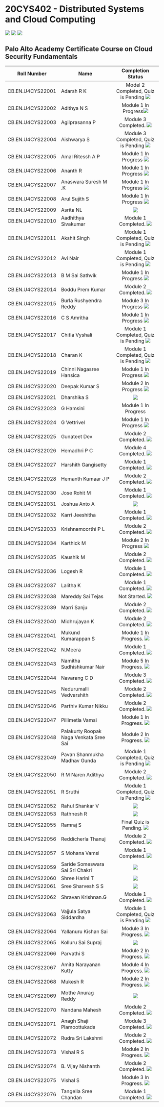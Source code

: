 # 20CYS402 - Distributed Systems and Cloud Computing
![](https://img.shields.io/badge/Batch-22CYS-lightgreen) ![](https://img.shields.io/badge/UG-blue) ![](https://img.shields.io/badge/Subject-DSCC-blue) <br/>

## Palo Alto Academy Certificate Course on Cloud Security Fundamentals

| Roll Number         | Name                                      | 			Completion Status		    |
|:-------------------:|-------------------------------------------|:-----------------------------:|
| CB.EN.U4CYS22001    | Adarsh R K                                | Model  2 Completed, Quiz is Pending [![](https://img.shields.io/badge/-Date-)]() |
| CB.EN.U4CYS22002    | Adithya N S                               | Module 1 In Progress[![](https://img.shields.io/badge/-Date-)]() |
| CB.EN.U4CYS22003    | Agilprasanna P                            | Module 3 Completed. [![](https://img.shields.io/badge/-Date-)]() |
| CB.EN.U4CYS22004    | Aishwarya S                               | Module 3 Completed, Quiz is Pending [![](https://img.shields.io/badge/-Date-)]() |
| CB.EN.U4CYS22005    | Amal Ritessh A P                          | Module 1 In Progress [![](https://img.shields.io/badge/-Date-)]() |
| CB.EN.U4CYS22006    | Ananth R                                  | Module 1 In Progress [![](https://img.shields.io/badge/-Date-)]() |
| CB.EN.U4CYS22007    | Anaswara Suresh M .K                      | Module 1 In Progress [![](https://img.shields.io/badge/-Date-)]() |
| CB.EN.U4CYS22008    | Arul Sujith S                             | Module 1 In Progress [![](https://img.shields.io/badge/-Date-)]() |
| CB.EN.U4CYS22009    | Asrita NL                                 | [![](https://img.shields.io/badge/-Completed-gold)]() |
| CB.EN.U4CYS22010    | Aadhithya Sivakumar                       | Module 1 Completed. [![](https://img.shields.io/badge/-Date-)]() |
| CB.EN.U4CYS22011    | Akshit Singh                              | Module 1 Completed, Quiz is Pending [![](https://img.shields.io/badge/-Date-)]() |
| CB.EN.U4CYS22012    | Avi Nair                                  | Module 1 Completed, Quiz is Pending [![](https://img.shields.io/badge/-Date-)]() |
| CB.EN.U4CYS22013    | B M Sai Sathvik                           | Module 1 In Progress [![](https://img.shields.io/badge/-Date-)]() |
| CB.EN.U4CYS22014    | Boddu Prem Kumar                          | Module 2 Completed. [![](https://img.shields.io/badge/-Date-)]() |
| CB.EN.U4CYS22015    | Burla Rushyendra Reddy                    | Module 3 In Progress [![](https://img.shields.io/badge/-Date-)]() |
| CB.EN.U4CYS22016    | C S Amritha                               | Module 1 In Progress [![](https://img.shields.io/badge/-Date-)]() |
| CB.EN.U4CYS22017    | Chitla Vyshali                            | Module 1 Completed, Quiz is Pending [![](https://img.shields.io/badge/-Date-)]() |
| CB.EN.U4CYS22018    | Charan K                                  | Module 1 Completed, Quiz is Pending [![](https://img.shields.io/badge/-Date-)]() |
| CB.EN.U4CYS22019    | Chinni Nagasree Hansica                   | Module 1 In Progress [![](https://img.shields.io/badge/-Date-)]() |
| CB.EN.U4CYS22020    | Deepak Kumar S                            | Module 2 In Progress [![](https://img.shields.io/badge/-Date-)]() |
| CB.EN.U4CYS22021    | Dharshika S                               | [![](https://img.shields.io/badge/-Completed-gold)]()  |
| CB.EN.U4CYS22023    | G Hamsini                                 | Module 1 In Progress |
| CB.EN.U4CYS22024    | G Vettrivel                               | Module 1 In Progress [![](https://img.shields.io/badge/-Date-)]() |
| CB.EN.U4CYS22025    | Gunateet Dev                              | Module 2 Completed. [![](https://img.shields.io/badge/-Date-)]() |
| CB.EN.U4CYS22026    | Hemadhri P C                              | Module 4 Completed. [![](https://img.shields.io/badge/-Date-)]() |
| CB.EN.U4CYS22027    | Harshith Gangisetty                       | Module 1 Completed. [![](https://img.shields.io/badge/-Date-)]() |
| CB.EN.U4CYS22028    | Hemanth Kumaar J P                        | Module 2 Completed. [![](https://img.shields.io/badge/-Date-)]() |
| CB.EN.U4CYS22030    | Jose Rohit M                              | Module 1 Completed. [![](https://img.shields.io/badge/-Date-)]() |
| CB.EN.U4CYS22031    | Joshua Anto A                             | [![](https://img.shields.io/badge/-Completed-gold)]() |
| CB.EN.U4CYS22032    | Karri Jeeshitha                           | Module 1 Completed. [![](https://img.shields.io/badge/-Date-)]() |
| CB.EN.U4CYS22033    | Krishnamoorthi P L                        | Module 2 Completed. [![](https://img.shields.io/badge/-Date-)]() |
| CB.EN.U4CYS22034    | Karthick M                                | Module 2 In Progress [![](https://img.shields.io/badge/-Date-)]() |
| CB.EN.U4CYS22035    | Kaushik M                                 | Module 2 Completed. [![](https://img.shields.io/badge/-Date-)]() |
| CB.EN.U4CYS22036    | Logesh R                                  | Module 1 Completed. [![](https://img.shields.io/badge/-Date-)]() |
| CB.EN.U4CYS22037    | Lalitha K                                 | Module 1 Completed. [![](https://img.shields.io/badge/-Date-)]() |
| CB.EN.U4CYS22038    | Mareddy Sai Tejas                         | Not Started. [![](https://img.shields.io/badge/-Date-)]() |
| CB.EN.U4CYS22039    | Marri Sanju                               | Module 2 Completed. [![](https://img.shields.io/badge/-Date-)]() |
| CB.EN.U4CYS22040    | Midhrujayan K                             | Module 2 Completed. [![](https://img.shields.io/badge/-Date-)]() |
| CB.EN.U4CYS22041    | Mukund Kumarappan S                       | Module 1 In Progress. [![](https://img.shields.io/badge/-Date-)]() |
| CB.EN.U4CYS22042    | N.Meera                                   | Module 1 Completed. [![](https://img.shields.io/badge/-Date-)]() |
| CB.EN.U4CYS22043    | Namitha Sudhishkumar Nair                 | Module 5 In Progress. [![](https://img.shields.io/badge/-Date-)]() |
| CB.EN.U4CYS22044    | Navarang C D                              | Module 3 Completed. [![](https://img.shields.io/badge/-Date-)]() |
| CB.EN.U4CYS22045    | Nedurumalli Vedvarshith                   | Module 2 Completed. [![](https://img.shields.io/badge/-Date-)]() |
| CB.EN.U4CYS22046    | Parthiv Kumar Nikku                       | Module 2 Completed. [![](https://img.shields.io/badge/-Date-)]() |
| CB.EN.U4CYS22047    | Pillimetla Vamsi                          | Module 1 In Progress. [![](https://img.shields.io/badge/-Date-)]() |
| CB.EN.U4CYS22048    | Palakurty Roopak Naga Venkata Sree Sai    | Module 2 In Progress. [![](https://img.shields.io/badge/-Date-)]() |
| CB.EN.U4CYS22049    | Pavan Shanmukha Madhav Gunda              | Module 1 Completed, Quiz is Pending [![](https://img.shields.io/badge/-Date-)]() |
| CB.EN.U4CYS22050    | R M Naren Adithya                         | Module 2 Completed. [![](https://img.shields.io/badge/-Date-)]() |
| CB.EN.U4CYS22051    | R Sruthi                                  | Module 1 Completed, Quiz is Pending [![](https://img.shields.io/badge/-Date-)]() |
| CB.EN.U4CYS22052    | Rahul Shankar V                           | [![](https://img.shields.io/badge/-Completed-gold)]() |
| CB.EN.U4CYS22053    | Rathnesh R                                | [![](https://img.shields.io/badge/-Date-)]() |
| CB.EN.U4CYS22055    | Ramraj S                                  | Final Quiz is Pending. [![](https://img.shields.io/badge/-Date-)]() |
| CB.EN.U4CYS22056    | Reddicherla Thanuj                        | Module 2 Completed. [![](https://img.shields.io/badge/-Date-)]() |
| CB.EN.U4CYS22057    | S Mohana Vamsi                            | Module 1 Completed. [![](https://img.shields.io/badge/-Date-)]() |
| CB.EN.U4CYS22059    | Saride Someswara Sai Sri Chakri           | [![](https://img.shields.io/badge/-Date-)]() |
| CB.EN.U4CYS22060    | Shree Harini T                            | [![](https://img.shields.io/badge/-Completed-gold)]() |
| CB.EN.U4CYS22061    | Sree Sharvesh S S                         | [![](https://img.shields.io/badge/-Date-)]() |
| CB.EN.U4CYS22062    | Shravan Krishnan.G                        | Module 1 Completed. [![](https://img.shields.io/badge/-Date-)]() |
| CB.EN.U4CYS22063    | Vajjula Satya Siddardha                   | Module 1 Completed, Quiz is Pending [![](https://img.shields.io/badge/-Date-)]() |
| CB.EN.U4CYS22064    | Yallanuru Kishan Sai                      | Module 3 In Progress. [![](https://img.shields.io/badge/-Date-)]() |
| CB.EN.U4CYS22065    | Kolluru Sai Supraj                        | [![](https://img.shields.io/badge/-Not_Registered-darkred)]() |
| CB.EN.U4CYS22066    | Parvathi S                                | Module 2 In Progress. [![](https://img.shields.io/badge/-Date-)]() |
| CB.EN.U4CYS22067    | Amita Narayanan Kutty                     | Module 4 In Progress. [![](https://img.shields.io/badge/-Date-)]() |
| CB.EN.U4CYS22068    | Mukesh R                                  | Module 2 In Progress. [![](https://img.shields.io/badge/-Not_Registered-darkred)]() |
| CB.EN.U4CYS22069    | Mothe Anurag Reddy                        | [![](https://img.shields.io/badge/-Completed-gold)]()  |
| CB.EN.U4CYS22070    | Nandana Mahesh                            | Module 2 Completed. [![](https://img.shields.io/badge/-Date-)]() |
| CB.EN.U4CYS22071    | Anagh Shaji Plamoottukada                 | Module 3 Completed. [![](https://img.shields.io/badge/-Date-)]() |
| CB.EN.U4CYS22072    | Rudra Sri Lakshmi                         | Module 2 Completed. [![](https://img.shields.io/badge/-Date-)]() |
| CB.EN.U4CYS22073    | Vishal R S                                | Module 2 In Progress. [![](https://img.shields.io/badge/-Date-)]() |
| CB.EN.U4CYS22074    | B. Vijay Nishanth                         | Module 2 Completed. [![](https://img.shields.io/badge/-Date-)]() |
| CB.EN.U4CYS22075    | Vishal S                                  | Module 3 In Progress. [![](https://img.shields.io/badge/-Date-)]() |
| CB.EN.U4CYS22076    | Tangella Sree Chandan                     | Module 1 Completed. [![](https://img.shields.io/badge/-Date-)]() |
